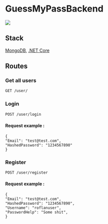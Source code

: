 # GuessMyPassBackend

![](https://github.com/NaUKMA-NIT-20/GuessMyPass/blob/Backend-3/GuessMyPassBackend/Img/123414.jpg)


## Stack

[MongoDB](https://www.mongodb.com/), [.NET Core](https://dotnet.microsoft.com/)



## Routes


### Get all users

```bash
GET /user/
```

### Login


```bash
POST /user/login 
```
#### Request example : 

```
{
"Email": "test@test.com",
"HashedPassword": "1234567890" 
}
```


### Register
```bash
POST /user/register
```

#### Request example : 

```
{
"Email": "test@test.com",
"HashedPassword": "1234567890",
"Username": "roflanuser",
"PasswordHelp": "Some shit", 
}
